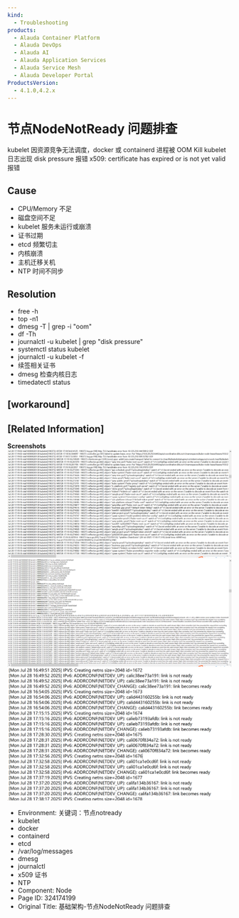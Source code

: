 ```yaml
---
kind:
  - Troubleshooting
products:
  - Alauda Container Platform
  - Alauda DevOps
  - Alauda AI
  - Alauda Application Services
  - Alauda Service Mesh
  - Alauda Developer Portal
ProductsVersion:
  - 4.1.0,4.2.x
---
```

<!-- A type of document that involves encountering a fault, diagnosing it, performing root cause analysis, and providing solutions. -->

# 节点NodeNotReady  问题排查

kubelet 因资源竞争无法调度，docker 或 containerd 进程被 OOM Kill kubelet 日志出现 disk pressure 报错 x509: certificate has expired or is not yet valid 报错

## Cause
- CPU/Memory 不足
- 磁盘空间不足
- kubelet 服务未运行或崩溃
- 证书过期
- etcd 频繁切主
- 内核崩溃
- 主机迁移关机
- NTP 时间不同步

## Resolution
- free -h
- top -n1
- dmesg -T | grep -i "oom"
- df -Th
- journalctl -u kubelet | grep "disk pressure"
- systemctl status kubelet
- journalctl -u kubelet -f
- 续签相关证书
- dmesg 检查内核日志
- timedatectl status

## [workaround]

## [Related Information]
**Screenshots**
![](assets/ji-chu-jia-gou-jie-dian-nodenotready-wen-ti-pai-cha/mceclip2_1753790202666_pqlk4.png)
![](assets/ji-chu-jia-gou-jie-dian-nodenotready-wen-ti-pai-cha/mceclip5_1753790386792_e902c.png)
![](assets/ji-chu-jia-gou-jie-dian-nodenotready-wen-ti-pai-cha/mceclip4_1753790360644_rhkp8.png)
- Environment: 关键词：节点notready
- kubelet
- docker
- containerd
- etcd
- /var/log/messages
- dmesg
- journalctl
- x509 证书
- NTP
- Component: Node
- Page ID: 324174199
- Original Title: 基础架构-节点NodeNotReady  问题排查
